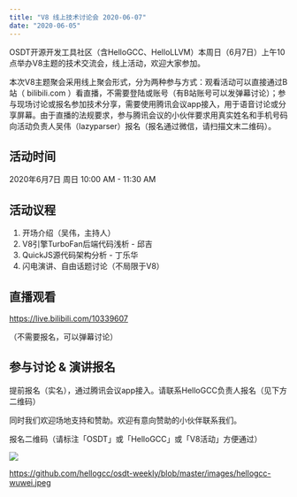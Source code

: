```yaml
---
title: "V8 线上技术讨论会 2020-06-07"
date: "2020-06-05"
---
```


OSDT开源开发工具社区（含HelloGCC、HelloLLVM）本周日（6月7日）上午10点举办V8主题的技术交流会，线上活动，欢迎大家参加。

本次V8主题聚会采用线上聚会形式，分为两种参与方式：观看活动可以直接通过B站（ bilibili.com ）看直播，不需要登陆或账号（有B站账号可以发弹幕讨论）；参与现场讨论或报名参加技术分享，需要使用腾讯会议app接入，用于语音讨论或分享屏幕。由于直播的法规要求，参与腾讯会议的小伙伴要求用真实姓名和手机号码向活动负责人吴伟（lazyparser）报名（报名通过微信，请扫描文末二维码）。

## 活动时间

2020年6月7日 周日 10:00 AM - 11:30 AM

## 活动议程

1. 开场介绍（吴伟，主持人）
2. V8引擎TurboFan后端代码浅析 - 邱吉
3. QuickJS源代码架构分析 - 丁乐华
4. 闪电演讲、自由话题讨论（不局限于V8）

## 直播观看

https://live.bilibili.com/10339607

（不需要报名，可以弹幕讨论）

## 参与讨论 & 演讲报名

提前报名（实名），通过腾讯会议app接入。请联系HelloGCC负责人报名（见下方二维码）

同时我们欢迎场地支持和赞助。欢迎有意向赞助的小伙伴联系我们。

报名二维码（请标注「OSDT」或「HelloGCC」或「V8活动」方便通过）

![](images/hellogcc-wuwei.jpeg)

https://github.com/hellogcc/osdt-weekly/blob/master/images/hellogcc-wuwei.jpeg
